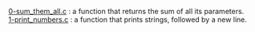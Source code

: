 [0-sum_them_all.c](./0-sum_them_all.c) : a function that returns the sum of all its parameters. <br/>
[1-print_numbers.c](./1-print_numbers.c) : a function that prints strings, followed by a new line. <br/>
